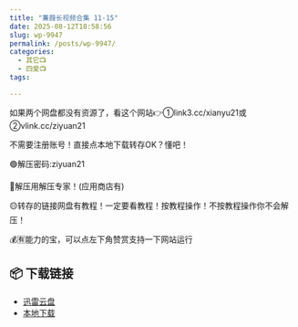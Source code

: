 ```yaml
---
title: "蒹葭长视频合集 11-15"
date: 2025-08-12T18:58:56
slug: wp-9947
permalink: /posts/wp-9947/
categories:
  - 其它📺
  - 四爱📺
tags:

---
```


如果两个网盘都没有资源了，看这个网站👉①link3.cc/xianyu21或②vlink.cc/ziyuan21

不需要注册账号！直接点本地下载转存OK？懂吧！

🟢解压密码:ziyuan21

🔵解压用解压专家！(应用商店有)

🟡转存的链接网盘有教程！一定要看教程！按教程操作！不按教程操作你不会解压！

💰🈶能力的宝，可以点左下角赞赏支持一下网站运行

## 📦 下载链接
- [迅雷云盘](https://blziyuan21.com/pay-download/9947?key=754e19f125&down_id=0)
- [本地下载](https://blziyuan21.com/pay-download/9947?key=754e19f125&down_id=1)

